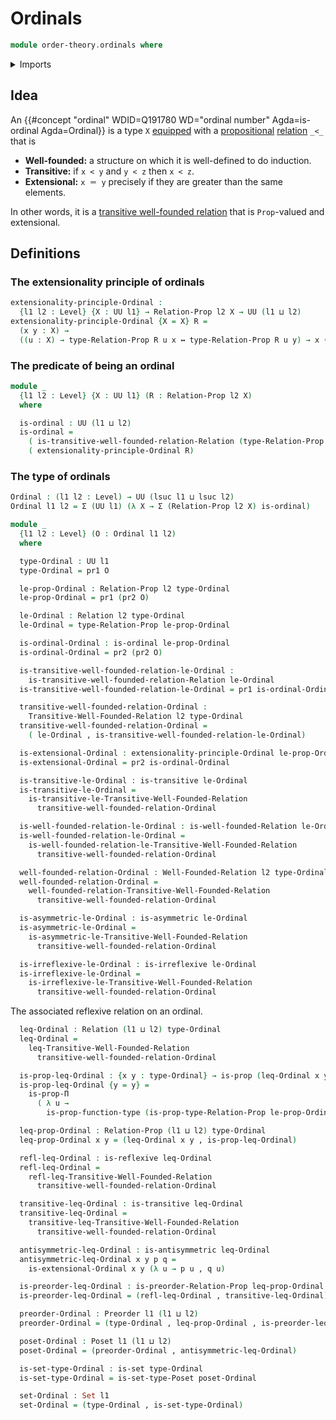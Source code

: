 # Ordinals

```agda
module order-theory.ordinals where
```

<details><summary>Imports</summary>

```agda
open import foundation.binary-relations
open import foundation.cartesian-product-types
open import foundation.dependent-pair-types
open import foundation.identity-types
open import foundation.logical-equivalences
open import foundation.propositions
open import foundation.sets
open import foundation.universe-levels

open import order-theory.posets
open import order-theory.preorders
open import order-theory.transitive-well-founded-relations
open import order-theory.well-founded-relations
```

</details>

## Idea

An
{{#concept "ordinal" WDID=Q191780 WD="ordinal number" Agda=is-ordinal Agda=Ordinal}}
is a type `X` [equipped](foundation.structure.md) with a
[propositional](foundation-core.propositions.md)
[relation](foundation.binary-relations.md) `_<_` that is

- **Well-founded:** a structure on which it is well-defined to do induction.
- **Transitive:** if `x < y` and `y < z` then `x < z`.
- **Extensional:** `x ＝ y` precisely if they are greater than the same
  elements.

In other words, it is a
[transitive well-founded relation](order-theory.transitive-well-founded-relations.md)
that is `Prop`-valued and extensional.

## Definitions

### The extensionality principle of ordinals

```agda
extensionality-principle-Ordinal :
  {l1 l2 : Level} {X : UU l1} → Relation-Prop l2 X → UU (l1 ⊔ l2)
extensionality-principle-Ordinal {X = X} R =
  (x y : X) →
  ((u : X) → type-Relation-Prop R u x ↔ type-Relation-Prop R u y) → x ＝ y
```

### The predicate of being an ordinal

```agda
module _
  {l1 l2 : Level} {X : UU l1} (R : Relation-Prop l2 X)
  where

  is-ordinal : UU (l1 ⊔ l2)
  is-ordinal =
    ( is-transitive-well-founded-relation-Relation (type-Relation-Prop R)) ×
    ( extensionality-principle-Ordinal R)
```

### The type of ordinals

```agda
Ordinal : (l1 l2 : Level) → UU (lsuc l1 ⊔ lsuc l2)
Ordinal l1 l2 = Σ (UU l1) (λ X → Σ (Relation-Prop l2 X) is-ordinal)

module _
  {l1 l2 : Level} (O : Ordinal l1 l2)
  where

  type-Ordinal : UU l1
  type-Ordinal = pr1 O

  le-prop-Ordinal : Relation-Prop l2 type-Ordinal
  le-prop-Ordinal = pr1 (pr2 O)

  le-Ordinal : Relation l2 type-Ordinal
  le-Ordinal = type-Relation-Prop le-prop-Ordinal

  is-ordinal-Ordinal : is-ordinal le-prop-Ordinal
  is-ordinal-Ordinal = pr2 (pr2 O)

  is-transitive-well-founded-relation-le-Ordinal :
    is-transitive-well-founded-relation-Relation le-Ordinal
  is-transitive-well-founded-relation-le-Ordinal = pr1 is-ordinal-Ordinal

  transitive-well-founded-relation-Ordinal :
    Transitive-Well-Founded-Relation l2 type-Ordinal
  transitive-well-founded-relation-Ordinal =
    ( le-Ordinal , is-transitive-well-founded-relation-le-Ordinal)

  is-extensional-Ordinal : extensionality-principle-Ordinal le-prop-Ordinal
  is-extensional-Ordinal = pr2 is-ordinal-Ordinal

  is-transitive-le-Ordinal : is-transitive le-Ordinal
  is-transitive-le-Ordinal =
    is-transitive-le-Transitive-Well-Founded-Relation
      transitive-well-founded-relation-Ordinal

  is-well-founded-relation-le-Ordinal : is-well-founded-Relation le-Ordinal
  is-well-founded-relation-le-Ordinal =
    is-well-founded-relation-le-Transitive-Well-Founded-Relation
      transitive-well-founded-relation-Ordinal

  well-founded-relation-Ordinal : Well-Founded-Relation l2 type-Ordinal
  well-founded-relation-Ordinal =
    well-founded-relation-Transitive-Well-Founded-Relation
      transitive-well-founded-relation-Ordinal

  is-asymmetric-le-Ordinal : is-asymmetric le-Ordinal
  is-asymmetric-le-Ordinal =
    is-asymmetric-le-Transitive-Well-Founded-Relation
      transitive-well-founded-relation-Ordinal

  is-irreflexive-le-Ordinal : is-irreflexive le-Ordinal
  is-irreflexive-le-Ordinal =
    is-irreflexive-le-Transitive-Well-Founded-Relation
      transitive-well-founded-relation-Ordinal
```

The associated reflexive relation on an ordinal.

```agda
  leq-Ordinal : Relation (l1 ⊔ l2) type-Ordinal
  leq-Ordinal =
    leq-Transitive-Well-Founded-Relation
      transitive-well-founded-relation-Ordinal

  is-prop-leq-Ordinal : {x y : type-Ordinal} → is-prop (leq-Ordinal x y)
  is-prop-leq-Ordinal {y = y} =
    is-prop-Π
      ( λ u →
        is-prop-function-type (is-prop-type-Relation-Prop le-prop-Ordinal u y))

  leq-prop-Ordinal : Relation-Prop (l1 ⊔ l2) type-Ordinal
  leq-prop-Ordinal x y = (leq-Ordinal x y , is-prop-leq-Ordinal)

  refl-leq-Ordinal : is-reflexive leq-Ordinal
  refl-leq-Ordinal =
    refl-leq-Transitive-Well-Founded-Relation
      transitive-well-founded-relation-Ordinal

  transitive-leq-Ordinal : is-transitive leq-Ordinal
  transitive-leq-Ordinal =
    transitive-leq-Transitive-Well-Founded-Relation
      transitive-well-founded-relation-Ordinal

  antisymmetric-leq-Ordinal : is-antisymmetric leq-Ordinal
  antisymmetric-leq-Ordinal x y p q =
    is-extensional-Ordinal x y (λ u → p u , q u)

  is-preorder-leq-Ordinal : is-preorder-Relation-Prop leq-prop-Ordinal
  is-preorder-leq-Ordinal = (refl-leq-Ordinal , transitive-leq-Ordinal)

  preorder-Ordinal : Preorder l1 (l1 ⊔ l2)
  preorder-Ordinal = (type-Ordinal , leq-prop-Ordinal , is-preorder-leq-Ordinal)

  poset-Ordinal : Poset l1 (l1 ⊔ l2)
  poset-Ordinal = (preorder-Ordinal , antisymmetric-leq-Ordinal)

  is-set-type-Ordinal : is-set type-Ordinal
  is-set-type-Ordinal = is-set-type-Poset poset-Ordinal

  set-Ordinal : Set l1
  set-Ordinal = (type-Ordinal , is-set-type-Ordinal)
```
